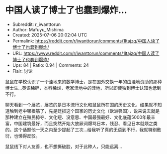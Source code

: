 # 中国人读了博士了也蠢到爆炸…

- Subreddit: r_iwanttorun
- Author: Mafuyu_Mishima
- Created: 2025-07-06 20:02:04 UTC
- Permalink: https://reddit.com/r/iwanttorun/comments/1ltajzq/中国人读了博士了也蠢到爆炸/
- URL: https://www.reddit.com/r/iwanttorun/comments/1ltajzq/中国人读了博士了也蠢到爆炸/
- Ups: 84 | Ratio: 0.94 | Comments: 24
- Flair: 讨论


鼠鼠在学校认识了一个洼地来的数学博士，是在国外交换一年的由洼地资助的那种博士生…英语稀碎，本科稀烂，老家洼地中的洼地，所以即使独到博士认知也低到不行。

聊天看到一个展览，展览的是日本流行文化和鼠鼠所在国的历史文化，结果就不知道触到老中哪根筋了，先是贬损这个国家的历史文化（欧洲强国），说来说去就是那种建立在殖民掠夺、文化短、没意思、中国最强最好、文化底蕴5000年最丰富，中国建筑最好，而且突然开始大放厥词爆骂日本，残忍、看见日本就烦之类的。这个话题他一天之内至少提起了三次…给我听了真的无语到不行，我就特别敷衍，也懒得反驳。

鼠鼠线下对人友善，也不想撕破脸，对于此种人，只能远离…

